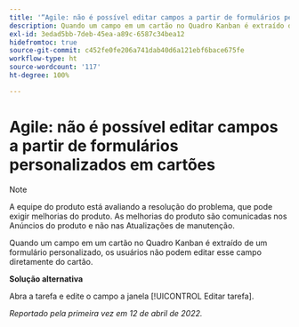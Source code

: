 ```yaml
---
title: '“Agile: não é possível editar campos a partir de formulários personalizados em cartões”'
description: Quando um campo em um cartão no Quadro Kanban é extraído de um formulário personalizado, os usuários não podem editar esse campo diretamente do cartão.
exl-id: 3edad5bb-7deb-45ea-a89c-6587c34bea12
hidefromtoc: true
source-git-commit: c452fe0fe206a741dab40d6a121ebf6bace675fe
workflow-type: ht
source-wordcount: '117'
ht-degree: 100%

---
```


# Agile: não é possível editar campos a partir de formulários personalizados em cartões

>[!NOTE]
>
>A equipe do produto está avaliando a resolução do problema, que pode exigir melhorias do produto. As melhorias do produto são comunicadas nos Anúncios do produto e não nas Atualizações de manutenção.

Quando um campo em um cartão no Quadro Kanban é extraído de um formulário personalizado, os usuários não podem editar esse campo diretamente do cartão.

**Solução alternativa**

Abra a tarefa e edite o campo a janela [!UICONTROL Editar tarefa].

_Reportado pela primeira vez em 12 de abril de 2022._
